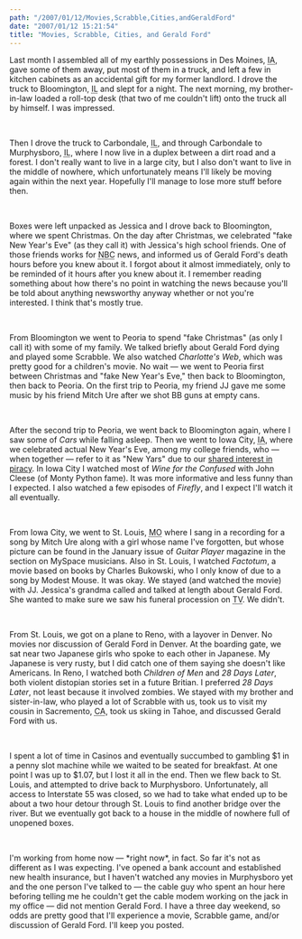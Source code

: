 ```yaml
---
path: "/2007/01/12/Movies,Scrabble,Cities,andGeraldFord" 
date: "2007/01/12 15:21:54" 
title: "Movies, Scrabble, Cities, and Gerald Ford" 
---
```

<p>Last month I assembled all of my earthly possessions in Des Moines, <abbr title="Iowa">IA</abbr>, gave some of them away, put most of them in a truck, and left a few in kitchen cabinets as an accidental gift for my former landlord. I drove the truck to Bloomington, <abbr title="Illinois">IL</abbr> and slept for a night. The next morning, my brother-in-law loaded a roll-top desk (that two of me couldn't lift) onto the truck all by himself. I was impressed.</p><br><p>Then I drove the truck to Carbondale, <abbr title="Illinois">IL</abbr>, and through Carbondale to Murphysboro, <abbr title="Illinois">IL</abbr>, where I now live in a duplex between a dirt road and a forest. I don't really want to live in a large city, but I also don't want to live in the middle of nowhere, which unfortunately means I'll likely be moving again within the next year. Hopefully I'll manage to lose more stuff before then.</p><br><p>Boxes were left unpacked as Jessica and I drove back to Bloomington, where we spent Christmas. On the day after Christmas, we celebrated "fake New Year's Eve" (as they call it) with Jessica's high school friends. One of those friends works for <abbr title="National Broadcasting Company">NBC</abbr> news, and informed us of Gerald Ford's death hours before you knew about it. I forgot about it almost immediately, only to be reminded of it hours after you knew about it. I remember reading something about how there's no point in watching the news because you'll be told about anything newsworthy anyway whether or not you're interested. I think that's mostly true.</p><br><p>From Bloomington we went to Peoria to spend "fake Christmas" (as only I call it) with some of my family. We talked briefly about Gerald Ford dying and played some Scrabble. We also watched <cite>Charlotte's Web</cite>, which was pretty good for a children's movie. No wait &#8212; we went to Peoria first between Christmas and "fake New Year's Eve," then back to Bloomington, then back to Peoria. On the first trip to Peoria, my friend JJ gave me some music by his friend Mitch Ure after we shot BB guns at empty cans.</p><br><p>After the second trip to Peoria, we went back to Bloomington again, where I saw some of <cite>Cars</cite> while falling asleep.  Then we went to Iowa City, <abbr title="Iowa">IA</abbr>, where we celebrated actual New Year's Eve, among my college friends, who &#8212; when together &#8212; refer to it as "New Yars" due to our <a href="http://radiofreepirate.org/">shared interest in piracy</a>. In Iowa City I watched most of <cite>Wine for the Confused</cite> with John Cleese (of Monty Python fame). It was more informative and less funny than I expected. I also watched a few episodes of <cite>Firefly</cite>, and I expect I'll watch it all eventually.</p><br><p>From Iowa City, we went to St. Louis, <abbr title="Missouri">MO</abbr> where I sang in a recording for a song by Mitch Ure along with a girl whose name I've forgotten, but whose picture can be found in the January issue of <cite>Guitar Player</cite> magazine in the section on MySpace musicians. Also in St. Louis, I watched <cite>Factotum</cite>, a movie based on books by Charles Bukowski, who I only know of due to a song by Modest Mouse. It was okay. We stayed (and watched the movie) with JJ. Jessica's grandma called and talked at length about Gerald Ford. She wanted to make sure we saw his funeral procession on <abbr title="television">TV</abbr>. We didn't.</p><br><p>From St. Louis, we got on a plane to Reno, with a layover in Denver. No movies nor discussion of Gerald Ford in Denver. At the boarding gate, we sat near two Japanese girls who spoke to each other in Japanese. My Japanese is very rusty, but I did catch one of them saying she doesn't like Americans. In Reno, I watched both <cite>Children of Men</cite> and <cite>28 Days Later</cite>, both violent distopian stories set in a future Britian. I preferred <cite>28 Days Later</cite>, not least because it involved zombies. We stayed with my brother and sister-in-law, who played a lot of Scrabble with us, took us to visit my cousin in Sacremento, <abbr title="California">CA</abbr>, took us skiing in Tahoe, and discussed Gerald Ford with us.</p><br><p>I spent a lot of time in Casinos and eventually succumbed to gambling $1 in a penny slot machine while we waited to be seated for breakfast. At one point I was up to $1.07, but I lost it all in the end. Then we flew back to St. Louis, and attempted to drive back to Murphysboro. Unfortunately, all access to Interstate 55 was closed, so we had to take what ended up to be about a two hour detour through St. Louis to find another bridge over the river.  But we eventually got back to a house in the middle of nowhere full of unopened boxes.</p><br><p>I'm working from home now &#8212; *right now*, in fact. So far it's not as different as I was expecting. I've opened a bank account and established new health insurance, but I haven't watched any movies in Murphysboro yet and the one person I've talked to &#8212; the cable guy who spent an hour here beforing telling me he couldn't get the cable modem working on the jack in my office &#8212; did not mention Gerald Ford. I have a three day weekend, so odds are pretty good that I'll experience a movie, Scrabble game, and/or discussion of Gerald Ford. I'll keep you posted.</p>